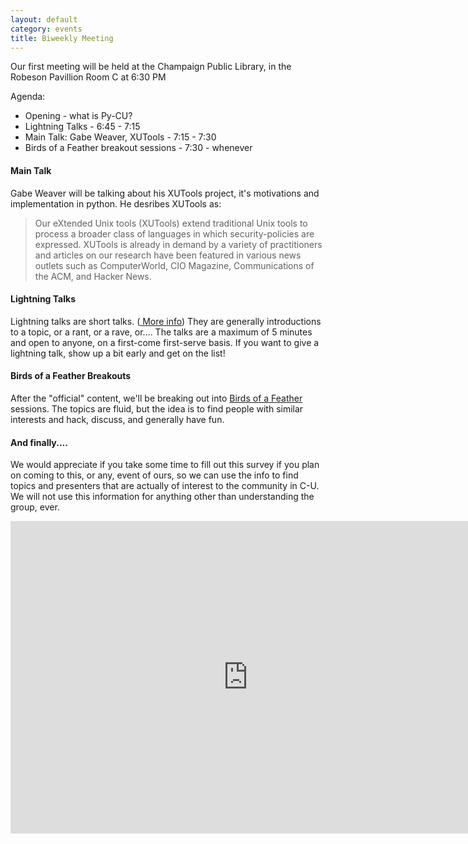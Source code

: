 ```yaml
---
layout: default
category: events
title: Biweekly Meeting
---
```


Our first meeting will be held at the Champaign Public Library, in
the Robeson Pavillion Room C at 6:30 PM

Agenda:
* Opening - what is Py-CU?
* Lightning Talks - 6:45 - 7:15
* Main Talk: Gabe Weaver, XUTools - 7:15 - 7:30
* Birds of a Feather breakout sessions - 7:30 - whenever

#### Main Talk
Gabe Weaver will be talking about his XUTools project, it's motivations and
implementation in python. He desribes XUTools as:

>Our eXtended Unix tools (XUTools)
>extend traditional Unix tools to process a broader class of
>languages in which security-policies are expressed.  XUTools is
>already in demand by a variety of practitioners and articles on our
>research have been featured in various news outlets such as
>ComputerWorld, CIO Magazine, Communications of the ACM, and Hacker
>News.

#### Lightning Talks
Lightning talks are short talks. (<a href="http://en.wikipedia.org/wiki/Lightning_talk">
  More info</a>) They are generally introductions to a topic, or a rant, or a
rave, or.... The talks are a maximum of 5 minutes and open to anyone, on a first-come first-serve
basis. If you want to give a lightning talk, show up a bit early and get on the list!

#### Birds of a Feather Breakouts
After the "official" content, we'll be breaking out into
<a href="http://en.wikipedia.org/wiki/Birds_of_a_feather_(computing)"> Birds of a Feather </a>
sessions. The topics are fluid, but the idea is to find people with similar interests and
hack, discuss, and generally have fun.

#### And finally....

We would appreciate if you take some time to fill out this survey
if you plan on coming to this, or any, event of ours, so we can use
the info to find topics and presenters that are actually of interest
to the community in C-U. We will not use this information for
anything other than understanding the group, ever.


<iframe src="https://docs.google.com/forms/d/1erbND3z3FdSCKiWBN06TC0ygqNFr8O7pBa6-4rU2xJE/viewform?embedded=true" width="760" height="500" frameborder="0" marginheight="0" marginwidth="0">Loading...</iframe>

